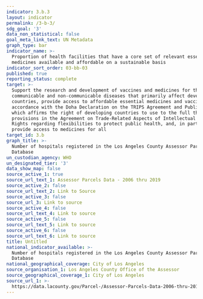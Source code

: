 ```yaml
---
indicator: 3.b.3
layout: indicator
permalink: /3-b-3/
sdg_goal: '3'
data_non_statistical: false
goal_meta_link_text: UN Metadata
graph_type: bar
indicator_name: >-
  Proportion of health facilities that have a core set of relevant essential
  medicines available and affordable on a sustainable basis
indicator_sort_order: 03-bb-03
published: true
reporting_status: complete
target: >-
  Support the research and development of vaccines and medicines for the
  communicable and non‑communicable diseases that primarily affect developing
  countries, provide access to affordable essential medicines and vaccines, in
  accordance with the Doha Declaration on the TRIPS Agreement and Public Health,
  which affirms the right of developing countries to use to the full the
  provisions in the Agreement on Trade-Related Aspects of Intellectual Property
  Rights regarding flexibilities to protect public health, and, in particular,
  provide access to medicines for all
target_id: 3.b
graph_title: >-
  Number of hospitals registered in the Los Angeles County Assessor Parcel
  Database
un_custodian_agency: WHO
un_designated_tier: '3'
data_show_map: false
source_active_1: true
source_url_text_1: Assessor Parcels Data - 2006 thru 2019
source_active_2: false
source_url_text_2: Link to Source
source_active_3: false
source_url_3: Link to source
source_active_4: false
source_url_text_4: Link to source
source_active_5: false
source_url_text_5: Link to source
source_active_6: false
source_url_text_6: Link to source
title: Untitled
national_indicator_available: >-
  Number of hospitals registered in the Los Angeles County Assessor Parcel
  Database
national_geographical_coverage: City of Los Angeles
source_organisation_1: Los Angeles County Office of the Assessor
source_geographical_coverage_1: City of Los Angeles
source_url_1: >-
  https://data.lacounty.gov/Parcel-/Assessor-Parcels-Data-2006-thru-2019/9trm-uz8i
---
```

